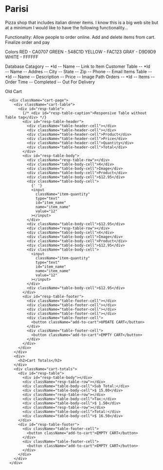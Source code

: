 # Parisi

Pizza shop that includes italian dinner items.
I know this is a big web site but at a minimum I would like to have the following functionality...

Functionality:
Allow people to order online.
Add and delete items from cart.
Finalize order and pay

Colors
RED - CA0707
GREEN - 548C1D
YELLOW - FAC123
GRAY - D9D9D9
WHITE - FFFFFF

Database
Catagory
-- *Id
-- Name
-- Link to Item
Customer Table
-- *Id  
-- Name
-- Addres
-- City
-- State
-- Zip
-- Phone
-- Email
Items Table
-- *Id
-- Name
-- Description
-- Price
-- Image Path
Orders
-- *Id
-- Items
-- Order Time
-- Completed
-- Out For Delivery

Old Cart

      <div className="cart-page">
        <div className="cart-table">
          <div id="resp-table">
            {/* <div id="resp-table-caption">Responsive Table without Table tag</div> */}
            <div id="resp-table-header">
              <div className="table-header-cell"></div>
              <div className="table-header-cell"></div>
              <div className="table-header-cell">Product</div>
              <div className="table-header-cell">Price</div>
              <div className="table-header-cell">Quantity</div>
              <div className="table-header-cell">Total</div>
            </div>
            <div id="resp-table-body">
              <div className="resp-table-row"></div>
              <div className="table-body-cell">X</div>
              <div className="table-body-cell">Image</div>
              <div className="table-body-cell">Product</div>
              <div className="table-body-cell">$12.95</div>
              <div className="table-body-cell">
                {' '}
                <input
                  className="item-quantity"
                  type="text"
                  id="item_name"
                  name="item_name"
                  value="12"
                ></input>
              </div>
              <div className="table-body-cell">$12.95</div>
              <div className="resp-table-row"></div>
              <div className="table-body-cell">X</div>
              <div className="table-body-cell">Image</div>
              <div className="table-body-cell">Product</div>
              <div className="table-body-cell">$12.95</div>
              <div className="table-body-cell">
                <input
                  className="item-quantity"
                  type="text"
                  id="item_name"
                  name="item_name"
                  value="12"
                ></input>
              </div>
              <div className="table-body-cell">$12.95</div>
            </div>
            <div id="resp-table-footer">
              <div className="table-footer-cell"></div>
              <div className="table-footer-cell"></div>
              <div className="table-footer-cell"></div>
              <div className="table-footer-cell"></div>
              <div className="table-footer-cell">
                <button className="add-to-cart">UPDATE CART</button>
              </div>
              <div className="table-footer-cell">
                <button className="add-to-cart">EMPTY CART</button>
              </div>
            </div>
          </div>
        </div>
        <div>
          <h2>Cart Totals</h2>
        </div>
        <div className="cart-totals">
          <div id="resp-table">
            <div id="resp-table-body"></div>
            <div className="resp-table-row"></div>
            <div className="table-body-cell">Sub Total:</div>
            <div className="table-body-cell">$ 15.00</div>
            <div className="resp-table-row"></div>
            <div className="table-body-cell">Tax:</div>
            <div className="table-body-cell">$ 1.50</div>
            <div className="resp-table-row"></div>
            <div className="table-body-cell">Total:</div>
            <div className="table-body-cell">$ 16.50</div>
          </div>
          <div id="resp-table-footer">
            <div className="table-footer-cell">
              <button className="add-to-cart">EMPTY CART</button>
            </div>
            <div className="table-footer-cell">
              <button className="add-to-cart">EMPTY CART</button>
            </div>
          </div>
        </div>
      </div>
